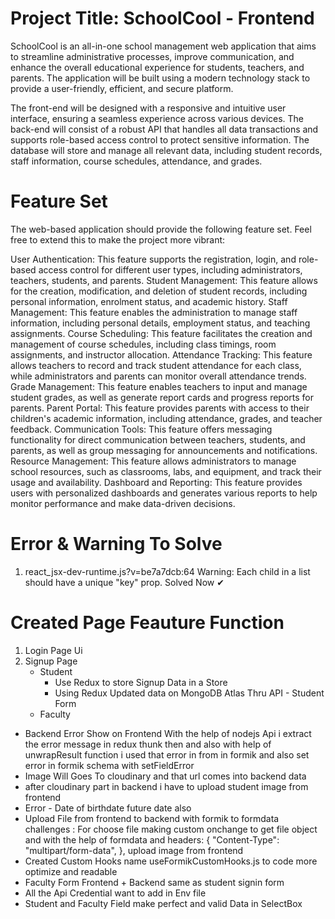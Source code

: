 # Project Title: SchoolCool - Frontend

SchoolCool is an all-in-one school management web application that aims to streamline administrative processes, improve communication, and enhance the overall educational experience for students, teachers, and parents. The application will be built using a modern technology stack to provide a user-friendly, efficient, and secure platform.

The front-end will be designed with a responsive and intuitive user interface, ensuring a seamless experience across various devices. The back-end will consist of a robust API that handles all data transactions and supports role-based access control to protect sensitive information. The database will store and manage all relevant data, including student records, staff information, course schedules, attendance, and grades.

# Feature Set

The web-based application should provide the following feature set. Feel free to extend this to make the project more vibrant:

User Authentication: This feature supports the registration, login, and role-based access control for different user types, including administrators, teachers, students, and parents.
Student Management: This feature allows for the creation, modification, and deletion of student records, including personal information, enrolment status, and academic history.
Staff Management: This feature enables the administration to manage staff information, including personal details, employment status, and teaching assignments.
Course Scheduling: This feature facilitates the creation and management of course schedules, including class timings, room assignments, and instructor allocation.
Attendance Tracking: This feature allows teachers to record and track student attendance for each class, while administrators and parents can monitor overall attendance trends.
Grade Management: This feature enables teachers to input and manage student grades, as well as generate report cards and progress reports for parents.
Parent Portal: This feature provides parents with access to their children's academic information, including attendance, grades, and teacher feedback.
Communication Tools: This feature offers messaging functionality for direct communication between teachers, students, and parents, as well as group messaging for announcements and notifications.
Resource Management: This feature allows administrators to manage school resources, such as classrooms, labs, and equipment, and track their usage and availability.
Dashboard and Reporting: This feature provides users with personalized dashboards and generates various reports to help monitor performance and make data-driven decisions.

# Error & Warning To Solve

1. react_jsx-dev-runtime.js?v=be7a7dcb:64 Warning: Each child in a list should have a unique "key" prop. Solved Now ✔

# Created Page Feauture Function

1. Login Page Ui
2. Signup Page
   - Student
     - Use Redux to store Signup Data in a Store
     - Using Redux Updated data on MongoDB Atlas Thru API - Student Form
   - Faculty

- Backend Error Show on Frontend
  With the help of nodejs Api i extract the error message in redux thunk then and also with help
  of unwrapResult function i used that error in from in formik and also set error in formik schema with setFieldError
- Image Will Goes To cloudinary and that url comes into backend data
- after cloudinary part in backend i have to upload student image from frontend
- Error - Date of birthdate future date also
- Upload File from frontend to backend with formik to formdata
  challenges : For choose file making custom onchange to get file object and with the help of formdata and
  headers: {
  "Content-Type": "multipart/form-data",
  },
  upload image from frontend
- Created Custom Hooks name useFormikCustomHooks.js to code more optimize and readable
- Faculty Form Frontend + Backend same as student signin form
- All the Api Credential want to add in Env file
- Student and Faculty Field make perfect and valid Data in SelectBox
